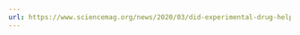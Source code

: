 ```yaml
---
url: https://www.sciencemag.org/news/2020/03/did-experimental-drug-help-us-coronavirus-patient
---
```


